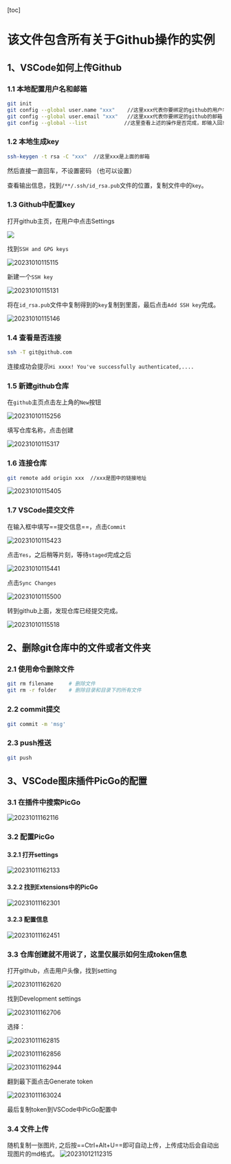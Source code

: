 [toc]

# 该文件包含所有关于Github操作的实例

## 1、VSCode如何上传Github

### 1.1 本地配置用户名和邮箱

```bash
git init
git config --global user.name "xxx"    //这里xxx代表你要绑定的github的用户名
git config --global user.email "xxx"   //这里xxx代表你要绑定的github的邮箱
git config --global --list            //这里查看上述的操作是否完成，即输入回车可以看到上面的用户名和邮箱
```

### 1.2 本地生成key

```bash
ssh-keygen -t rsa -C "xxx"	//这里xxx是上面的邮箱
```

然后直接一直回车，不设置密码 （也可以设置）

查看输出信息，找到`/**/.ssh/id_rsa.pub`文件的位置，复制文件中的`key`。

### 1.3 Github中配置key

打开github主页，在用户中点击Settings

![](https://raw.githubusercontent.com/Bulua/BlogImageBed/master/%3Cimg%20src%3D%22.imgsimage-20231009161828277.png%22%20alt%3D%22image-20231009161828277%22%20style%3D%22zoom%2080%25%3B%22%20%3E.png)

找到`SSH and GPG keys`

![20231010115115](https://raw.githubusercontent.com/Bulua/BlogImageBed/master/20231010115115.png)

新建一个`SSH key`

![20231010115131](https://raw.githubusercontent.com/Bulua/BlogImageBed/master/20231010115131.png)

将在`id_rsa.pub`文件中复制得到的`key`复制到里面，最后点击`Add SSH key`完成。

![20231010115146](https://raw.githubusercontent.com/Bulua/BlogImageBed/master/20231010115146.png)

### 1.4 查看是否连接

```bash
ssh -T git@github.com
```

连接成功会提示`Hi xxxx! You've successfully authenticated,....`

### 1.5 新建github仓库

在`github`主页点击左上角的`New`按钮

![20231010115256](https://raw.githubusercontent.com/Bulua/BlogImageBed/master/20231010115256.png)

填写仓库名称，点击创建

![20231010115317](https://raw.githubusercontent.com/Bulua/BlogImageBed/master/20231010115317.png)

### 1.6 连接仓库

```bash
git remote add origin xxx  //xxx是图中的链接地址
```

![20231010115405](https://raw.githubusercontent.com/Bulua/BlogImageBed/master/20231010115405.png)

### 1.7 VSCode提交文件

在输入框中填写==提交信息==，点击`Commit`

![20231010115423](https://raw.githubusercontent.com/Bulua/BlogImageBed/master/20231010115423.png)

点击`Yes`，之后稍等片刻，等待`staged`完成之后

![20231010115441](https://raw.githubusercontent.com/Bulua/BlogImageBed/master/20231010115441.png)

点击`Sync Changes`

![20231010115500](https://raw.githubusercontent.com/Bulua/BlogImageBed/master/20231010115500.png)

转到github上面，发现仓库已经提交完成。

![20231010115518](https://raw.githubusercontent.com/Bulua/BlogImageBed/master/20231010115518.png)

## 2、删除git仓库中的文件或者文件夹

### 2.1 使用命令删除文件

```bash
git rm filename		# 删除文件
git rm -r folder	# 删除目录和目录下的所有文件
```

### 2.2 commit提交

```bash
git commit -m 'msg'
```

### 2.3 push推送

```bash
git push
```

## 3、VSCode图床插件PicGo的配置

### 3.1 在插件中搜索PicGo

![20231011162116](https://raw.githubusercontent.com/Bulua/BlogImageBed/master/20231011162116.png)

### 3.2 配置PicGo

#### 3.2.1 打开settings

![20231011162133](https://raw.githubusercontent.com/Bulua/BlogImageBed/master/20231011162133.png)

#### 3.2.2 找到Extensions中的PicGo

![20231011162301](https://raw.githubusercontent.com/Bulua/BlogImageBed/master/20231011162301.png)

#### 3.2.3 配置信息

![20231011162451](https://raw.githubusercontent.com/Bulua/BlogImageBed/master/20231011162451.png)

### 3.3 仓库创建就不用说了，这里仅展示如何生成token信息

打开github，点击用户头像，找到setting

![20231011162620](https://raw.githubusercontent.com/Bulua/BlogImageBed/master/20231011162620.png)

找到Development settings

![20231011162706](https://raw.githubusercontent.com/Bulua/BlogImageBed/master/20231011162706.png)

选择：

![20231011162815](https://raw.githubusercontent.com/Bulua/BlogImageBed/master/20231011162815.png)


![20231011162856](https://raw.githubusercontent.com/Bulua/BlogImageBed/master/20231011162856.png)

![20231011162944](https://raw.githubusercontent.com/Bulua/BlogImageBed/master/20231011162944.png)

翻到最下面点击Generate token

![20231011163024](https://raw.githubusercontent.com/Bulua/BlogImageBed/master/20231011163024.png)

最后复制token到VSCode中PicGo配置中

### 3.4 文件上传

随机复制一张图片, 之后按==Ctrl+Alt+U==即可自动上传，上传成功后会自动出现图片的md格式。
![20231012112315](https://raw.githubusercontent.com/Bulua/BlogImageBed/master/20231012112315.png)

